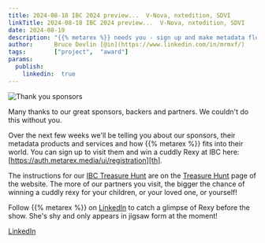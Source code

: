 ```yaml
---
title: 2024-08-18 IBC 2024 preview...  V-Nova, nxtedition, SDVI
linkTitle: 2024-08-18 IBC 2024 preview...  V-Nova, nxtedition, SDVI
date: 2024-08-19
description: "{{% metarex %}} needs you - sign up and make metadata flow!"
author:      Bruce Devlin [@in](https://www.linkedin.com/in/mrmxf/)
tags:        ["project",  "award"]
params:
  publish:
    linkedin:  true
---
```



<img class="ui centered bordered rounded image" src="/img/blog/sponthanks-2024-08-10.png" alt="Thank you sponsors">

Many thanks to our great sponsors, backers and partners. We couldn't do this
without you.

Over the next few weeks we'll be telling you about our sponsors, their metadata
products and services and how {{% metarex %}} fits into their world. You can
sign up to visit them and win a cuddly Rexy at IBC here:
[https://auth.metarex.media/ui/registration][th].

The instructions for our [IBC Treasure Hunt][th] are on the [Treasure Hunt][tr]
page of the website. The more of our partners you visit, the bigger the chance
of winning a cuddly rexy for your children, or your loved one, or yourself!

Follow {{% metarex %}} on [LinkedIn][li] to catch a glimpse of Rexy before the
show. She's shy and only appears in jigsaw form at the moment!

<a href="https://uk.linkedin.com/company/metarex-media"><i class="linkedin
icon"></i></a> [LinkedIn][libc]

[th]: https://auth.metarex.media/ui/registration
[tr]: /project/treasure-hunt/
[li]: https://uk.linkedin.com/company/metarex-media
[libc]: https://www.linkedin.com/search/results/all/?keywords=%23ibc2024%20%23metarex%20%23rexy
